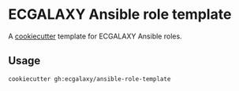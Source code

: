 ECGALAXY Ansible role template
==============================

A [cookiecutter](https://cookiecutter.readthedocs.io/) template for
ECGALAXY Ansible roles.

Usage
-----

`cookiecutter gh:ecgalaxy/ansible-role-template`

